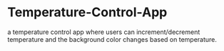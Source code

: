 # Temperature-Control-App

a temperature control app where users can increment/decrement temperature and the background color changes based on temperature.

